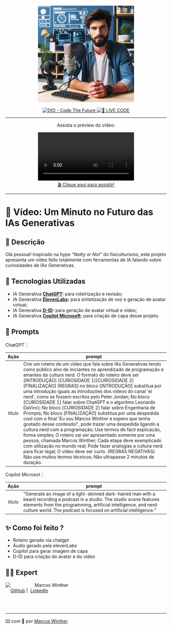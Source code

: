 <p align="center">
   <img 
      src="./assets/cover.jpg"
      width="300"
   />
</p>

<p align="center">
   <a href="https://dio.me/">
      <img 
         src="https://img.shields.io/badge/DIO-Code_The_Future-28DA77?logo=youtube" 
         alt="DIO - Code The Future">
   </a>
   <a href="https://dio.me/">
   <img 
      src="https://img.shields.io/badge/🔴_LIVE_CODE-FF5E72" 
      alt="🔴 LIVE CODE">
   </a>
</p>

-------

<p align="center">
    Assista o preview do vídeo:
</p>

<div align="center">
   <video controls title="Podcast ScoobyDoobyCode - vídeo">
      <source src="./output/video-sobre-ias-generativas.mp4" type="video/mp4" />
   </video>
</div>

 <div align="center">
    <a href="https://github.com/MarcosWinther/project-video-created-with-artificial-intelligence-tools/blob/main/output/video-sobre-ias-generativas.mp4"> 🎬 Clique aqui para assistir!</a>
 </div>

-------

# 🎥 Vídeo: Um Minuto no Futuro das IAs Generativas 

## 📒 Descrição
Olá pessoal! Inspirado na hype _"Natty or Not"_ do fisiculturismo, este projeto apresenta um vídeo feito totalmente com ferramentas de IA falando sobre curiosidades de IAs Generativas.

## 🤖 Tecnologias Utilizadas
- IA Generativa **[ChatGPT](https://chatgpt.com/):** para roteirização e revisão;
- IA Generativa **[ElevenLabs](https://elevenlabs.io/):** para sintetização de voz e geração de avatar virtual;
- IA Generativa **[D-ID](https://www.d-id.com):** para geração de avatar virtual e vídeo;
- IA Generativa **[Copilot Microsoft](https://copilot.microsoft.com/):** para criação de capa desse projeto.

## 🧠 Prompts


ChatGPT：

|   Ação   | prompt                                                                                                                                                                                                                                                                         |
| :------: | ------------------------------------------------------------------------------------------------------------------------------------------------------------------------------------------------------------------------------------------------------------------------------ |
|  título  | Crie um roteiro de um vídeo que fala sobre IAs Generativas tendo como público alvo de iniciantes no aprendizado de programação e amantes da cultura nerd. O formato do roteiro deve ser [INTRODUÇÃO] [CURIOSIDADE 1][CURIOSIDADE 2][FINALIZAÇÃO] {REGRAS} no bloco [INTRODUÇÃO] substitua por uma introdução iguais as introduções dos vídeos do canal 'ei nerd', como se fossem escritos pelo Peter Jordan; No bloco [CURIOSIDADE 1] falar sobre ChatGPT e o algoritmo Leonardo DaVinci; No bloco [CURIOSIDADE 2] falar sobre Engenharia de Prompts; No bloco [FINALIZAÇÃO] substitua por uma despedida cool com o final 'Eu sou Marcos Winther e espero que tenha gostado desse conteúdo!', pode trazer uma despedida ligando a cultura nerd com a programação; Use termos de fácil explicação, forma simples; O roteiro vai ser apresentado somente por uma pessoa, chamada Marcos Winther; Cada etapa deve exemplicado com utilização no mundo real; Pode fazer analogias a cultura nerd para ficar legal; O vídeo deve ser curto. {REGRAS NEGATIVAS} Não use muitos termos técnicos; Não ultrapasse 2 minutos de duração.                                                       |


Copilot Microsot：

|  Ação  | prompt                                                                                 |
| :----: | -------------------------------------------------------------------------------------- |
| título | "Generate an image of a light-skinned dark-haired man with a beard recording a podcast in a studio. The studio scene features elements from the programming, artificial intelligence, and nerd culture world. The podcast is focused on artificial intelligence." |

## ✨ Como foi feito ?

- Roteiro gerado via chatgpt
- Áudio gerado pela elevenLabs
- Copilot para gerar imagem de capa
- D-ID para criação do avatar e do vídeo

## 👨‍💻 Expert

<p>
   <img 
      align=left 
      margin=10 
      width=80 
      src="https://avatars.githubusercontent.com/u/44624583?v=4"
   />
   <p>&nbsp&nbsp&nbspMarcos Winther<br>
    &nbsp&nbsp&nbsp
    <a href="https://github.com/MarcosWinther">
    GitHub</a>&nbsp;|&nbsp;
    <a href="https://www.linkedin.com/in/marcoswinthersilva/">LinkedIn</a>
   </p>
</p>
<br/><br/>

---

⌨️ com 💜 por [Marcos Winther](https://github.com/MarcosWinther)